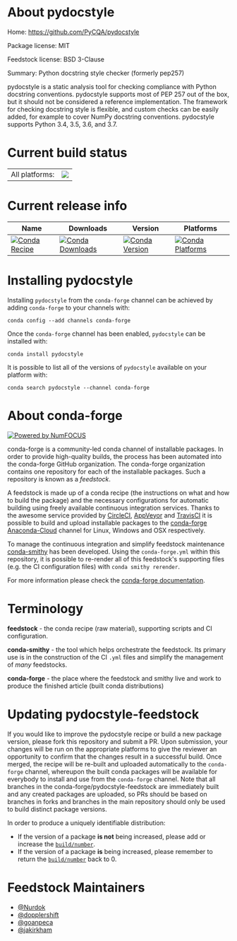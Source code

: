 About pydocstyle
================

Home: https://github.com/PyCQA/pydocstyle

Package license: MIT

Feedstock license: BSD 3-Clause

Summary: Python docstring style checker (formerly pep257)

pydocstyle is a static analysis tool for checking compliance with Python
docstring conventions. pydocstyle supports most of PEP 257 out of the box,
but it should not be considered a reference implementation.
The framework for checking docstring style is flexible, and custom checks
can be easily added, for example to cover NumPy docstring conventions.
pydocstyle supports Python 3.4, 3.5, 3.6, and 3.7.


Current build status
====================


<table><tr><td>All platforms:</td>
    <td>
      <a href="https://dev.azure.com/conda-forge/feedstock-builds/_build/latest?definitionId=857&branchName=master">
        <img src="https://dev.azure.com/conda-forge/feedstock-builds/_apis/build/status/pydocstyle-feedstock?branchName=master">
      </a>
    </td>
  </tr>
</table>

Current release info
====================

| Name | Downloads | Version | Platforms |
| --- | --- | --- | --- |
| [![Conda Recipe](https://img.shields.io/badge/recipe-pydocstyle-green.svg)](https://anaconda.org/conda-forge/pydocstyle) | [![Conda Downloads](https://img.shields.io/conda/dn/conda-forge/pydocstyle.svg)](https://anaconda.org/conda-forge/pydocstyle) | [![Conda Version](https://img.shields.io/conda/vn/conda-forge/pydocstyle.svg)](https://anaconda.org/conda-forge/pydocstyle) | [![Conda Platforms](https://img.shields.io/conda/pn/conda-forge/pydocstyle.svg)](https://anaconda.org/conda-forge/pydocstyle) |

Installing pydocstyle
=====================

Installing `pydocstyle` from the `conda-forge` channel can be achieved by adding `conda-forge` to your channels with:

```
conda config --add channels conda-forge
```

Once the `conda-forge` channel has been enabled, `pydocstyle` can be installed with:

```
conda install pydocstyle
```

It is possible to list all of the versions of `pydocstyle` available on your platform with:

```
conda search pydocstyle --channel conda-forge
```


About conda-forge
=================

[![Powered by NumFOCUS](https://img.shields.io/badge/powered%20by-NumFOCUS-orange.svg?style=flat&colorA=E1523D&colorB=007D8A)](http://numfocus.org)

conda-forge is a community-led conda channel of installable packages.
In order to provide high-quality builds, the process has been automated into the
conda-forge GitHub organization. The conda-forge organization contains one repository
for each of the installable packages. Such a repository is known as a *feedstock*.

A feedstock is made up of a conda recipe (the instructions on what and how to build
the package) and the necessary configurations for automatic building using freely
available continuous integration services. Thanks to the awesome service provided by
[CircleCI](https://circleci.com/), [AppVeyor](https://www.appveyor.com/)
and [TravisCI](https://travis-ci.org/) it is possible to build and upload installable
packages to the [conda-forge](https://anaconda.org/conda-forge)
[Anaconda-Cloud](https://anaconda.org/) channel for Linux, Windows and OSX respectively.

To manage the continuous integration and simplify feedstock maintenance
[conda-smithy](https://github.com/conda-forge/conda-smithy) has been developed.
Using the ``conda-forge.yml`` within this repository, it is possible to re-render all of
this feedstock's supporting files (e.g. the CI configuration files) with ``conda smithy rerender``.

For more information please check the [conda-forge documentation](https://conda-forge.org/docs/).

Terminology
===========

**feedstock** - the conda recipe (raw material), supporting scripts and CI configuration.

**conda-smithy** - the tool which helps orchestrate the feedstock.
                   Its primary use is in the construction of the CI ``.yml`` files
                   and simplify the management of *many* feedstocks.

**conda-forge** - the place where the feedstock and smithy live and work to
                  produce the finished article (built conda distributions)


Updating pydocstyle-feedstock
=============================

If you would like to improve the pydocstyle recipe or build a new
package version, please fork this repository and submit a PR. Upon submission,
your changes will be run on the appropriate platforms to give the reviewer an
opportunity to confirm that the changes result in a successful build. Once
merged, the recipe will be re-built and uploaded automatically to the
`conda-forge` channel, whereupon the built conda packages will be available for
everybody to install and use from the `conda-forge` channel.
Note that all branches in the conda-forge/pydocstyle-feedstock are
immediately built and any created packages are uploaded, so PRs should be based
on branches in forks and branches in the main repository should only be used to
build distinct package versions.

In order to produce a uniquely identifiable distribution:
 * If the version of a package **is not** being increased, please add or increase
   the [``build/number``](https://conda.io/docs/user-guide/tasks/build-packages/define-metadata.html#build-number-and-string).
 * If the version of a package **is** being increased, please remember to return
   the [``build/number``](https://conda.io/docs/user-guide/tasks/build-packages/define-metadata.html#build-number-and-string)
   back to 0.

Feedstock Maintainers
=====================

* [@Nurdok](https://github.com/Nurdok/)
* [@dopplershift](https://github.com/dopplershift/)
* [@goanpeca](https://github.com/goanpeca/)
* [@jakirkham](https://github.com/jakirkham/)

